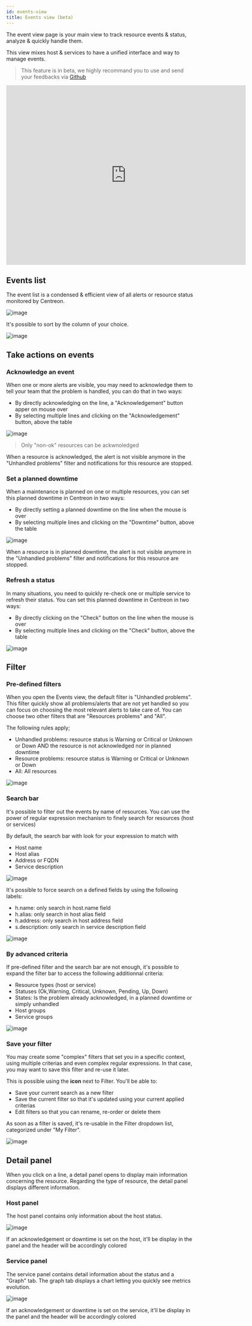 ```yaml
---
id: events-view
title: Events view (beta)
---
```


The event view page is your main view to track resource events & status, analyze & quickly handle them.

This view mixes host & services to have a unified interface and way to manage events.

> This feature is in beta, we highly recommand you to use and send your feedbacks via [Github](https://github.com/centreon/centreon/issues/new/choose)

<iframe width="640" height="480" src="https://www.youtube.com/embed/FVjuIbBDuYU" frameborder="0" allowfullscreen></iframe>

## Events list

The event list is a condensed & efficient view of all alerts or resource status monitored by Centreon.

![image](../assets/alerts/events-view/listing.png)

It's possible to sort by the column of your choice.

![image](../assets/alerts/events-view/orderby.gif)

## Take actions on events

### Acknowledge an event

When one or more alerts are visible, you may need to acknowledge them to tell your team that the problem
is handled, you can do that in two ways:

- By directly acknowledging on the line, a "Acknowledgement" button apper on mouse over
- By selecting multiple lines and clicking on the "Acknowledgement" button, above the table

![image](../assets/alerts/events-view/acknowledgement.gif)

> Only "non-ok" resources can be ackwnoledged

When a resource is acknowledged, the alert is not visible anymore in the "Unhandled problems" filter and
notifications for this resource are stopped.

### Set a planned downtime

When a maintenance is planned on one or multiple resources, you can set this planned downtime
in Centreon in two ways:

- By directly setting a planned downtime on the line when the mouse is over
- By selecting multiple lines and clicking on the "Downtime" button, above the table

![image](../assets/alerts/events-view/downtime.gif)

When a resource is in planned downtime, the alert is not visible anymore in the "Unhandled problems" filter and
notifications for this resource are stopped.

### Refresh a status

In many situations, you need to quickly re-check one or multiple service to refresh their status.
You can set this planned downtime in Centreon in two ways:

- By directly clicking on the "Check" button on the line when the mouse is over
- By selecting multiple lines and clicking on the "Check" button, above the table

![image](../assets/alerts/events-view/check.gif)


## Filter

###  Pre-defined filters

When you open the Events view, the default filter is "Unhandled problems". This filter quickly show all problems/alerts
that are not yet handled so you can focus on choosing the most relevant alerts to take care of.
You can choose two other filters that are "Resources problems" and "All".

The following rules apply;

- Unhandled problems: resource status is Warning or Critical or Unknown or Down AND the resource is not acknowledged nor in planned downtime
- Resource problems: resource status is Warning or Critical or Unknown or Down
- All: All resources

![image](../assets/alerts/events-view/predefined-filters.gif)

### Search bar

It's possible to filter out the events by name of resources. You can use the power of regular expression mechanism
to finely search for resources (host or services)

By default, the search bar with look for your expression to match with

- Host name
- Host alias
- Address or FQDN
- Service description

![image](../assets/alerts/events-view/simple-search.png)

It's possible to force search on a defined fields by using the following labels:

- h.name: only search in host.name field
- h.alias: only search in host alias field
- h.address: only search in host address field
- s.description: only search in service description field

![image](../assets/alerts/events-view/label-search.png)

### By advanced criteria

If pre-defined filter and the search bar are not enough, it's possible to expand the filter bar to access
the following additionnal criteria:

- Resource types (host or service)
- Statuses (Ok,Warning, Critical, Unknown, Pending, Up, Down)
- States: Is the problem already acknowledged, in a planned downtime or simply unhandled
- Host groups
- Service groups

![image](../assets/alerts/events-view/advanced-search.png)

### Save your filter

You may create some "complex" filters that set you in a specific context, using multiple criterias and even complex
regular expressions. In that case, you may want to save this filter and re-use it later.



This is possible using the **icon** next to Filter. You'll be able to:

* Save your current search as a new filter
* Save the current filter so that it's updated using your current applied criterias
* Edit filters so that you can rename, re-order or delete them

As soon as a filter is saved, it's re-usable in the Filter dropdown list, categorized under "My Filter".

![image](../assets/alerts/events-view/manage-filters.png)

## Detail panel

When you click on a line, a detail panel opens to display main information concerning the resource.
Regarding the type of resource, the detail panel displays different information.

### Host panel

The host panel contains only information about the host status.

![image](../assets/alerts/events-view/host-panel.gif)

If an acknowledgement or downtime is set on the host, it'll be display in the panel and the header will be
accordingly colored

### Service panel

The service panel contains detail information about the status and a "Graph" tab. The graph tab displays
a chart letting you quickly see metrics evolution.

![image](../assets/alerts/events-view/service-panel.gif)

If an acknowledgement or downtime is set on the service, it'll be display in the panel and the header will be
accordingly colored